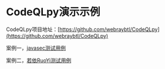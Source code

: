 # CodeQLpy演示示例

CodeQLpy项目地址：[https://github.com/webraybtl/CodeQLpy](https://github.com/webraybtl/CodeQLpy)

案例一，[javasec测试用例](https://github.com/webraybtl/StudyCodeQLpy/tree/main/javasec_demo)

案例二，[若依RuoYi测试用例](https://github.com/webraybtl/StudyCodeQLpy/tree/main/ruoyi_demo)

